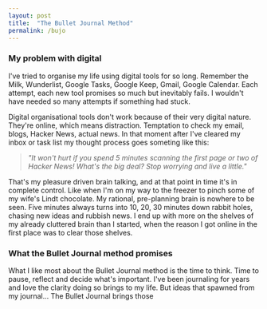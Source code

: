 ```yaml
---
layout: post
title:  "The Bullet Journal Method"
permalink: /bujo
---
```




### My problem with digital

I've tried to organise my life using digital tools for so long. Remember the Milk, Wunderlist, Google Tasks, Google Keep, Gmail, Google Calendar. Each attempt, each new tool promises so much but inevitably fails. I wouldn't have needed so many attempts if something had stuck.

Digital organisational tools don't work because of their very digital nature. They're online, which means distraction. Temptation to check my email, blogs, Hacker News, actual news. In that moment after I've cleared my inbox or task list my thought process goes someting like this: 

> _"It won't hurt if you spend 5 minutes scanning the first page or two of Hacker News! What's the big deal? Stop worrying and live a little."_

That's my pleasure driven brain talking, and at that point in time it's in complete control. Like when I'm on my way to the freezer to pinch some of my wife's Lindt chocolate. My rational, pre-planning brain is nowhere to be seen. Five  minutes always turns into 10, 20, 30 minutes down rabbit holes, chasing new ideas and rubbish news. I end up with more on the shelves of my already cluttered brain than I started, when the reason I got online in the first place was to clear those shelves.

### What the Bullet Journal method promises

What I like most about the Bullet Journal method is the time to think. Time to pause, reflect and decide what's important. I've been journaling for years and love the clarity doing so brings to my life. But ideas that spawned from my journal... The Bullet Journal brings those 
